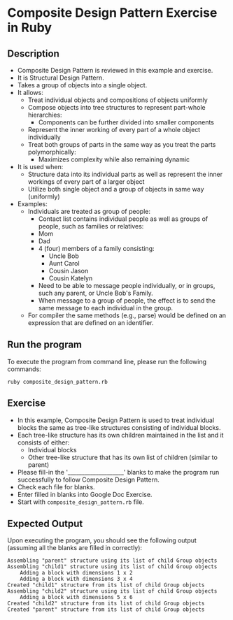 # Composite Design Pattern Exercise in Ruby

## Description
* Composite Design Pattern is reviewed in this example and exercise.
* It is Structural Design Pattern.
* Takes a group of objects into a single object.
* It allows: 
  * Treat individual objects and compositions of objects uniformly
  * Compose objects into tree structures to represent part-whole hierarchies:
    * Components can be further divided into smaller components
  * Represent the inner working of every part of a whole object individually
  * Treat both groups of parts in the same way as you treat the parts polymorphically:
    * Maximizes complexity while also remaining dynamic
* It is used when:
  * Structure data into its individual parts as well as represent the inner workings of every part of a larger object
  * Utilize both single object and a group of objects in same way (uniformly)
* Examples:
  * Individuals are treated as group of people:
    * Contact list contains individual people as well as groups of people, such as families or relatives:
    * Mom
    * Dad
    * 4 (four) members of a family consisting:
      * Uncle Bob
      * Aunt Carol
      * Cousin Jason
      * Cousin Katelyn
    * Need to be able to message people individually, or in groups, such any parent, or Uncle Bob's Family.
    * When message to a group of people, the effect is to send the same message to each individual in the group.
  * For compiler the same methods (e.g., parse) would be defined on an expression that are defined on an identifier.

## Run the program
To execute the program from command line, please run the following commands:
```
ruby composite_design_pattern.rb
```

## Exercise
* In this example, Composite Design Pattern is used to treat individual blocks the same as tree-like structures
consisting of individual blocks.
* Each tree-like structure has its own children maintained in the list and it consists of either:
  * Individual blocks
  * Other tree-like structure that has its own list of children (similar to parent)
* Please fill-in the '____________________'  blanks to make the program run successfully to follow Composite Design
Pattern.
* Check each file for blanks.
* Enter filled in blanks into Google Doc Exercise.
* Start with `composite_design_pattern.rb` file.

## Expected Output
Upon executing the program, you should see the following output (assuming all the blanks are filled in correctly):

```
Assembling "parent" structure using its list of child Group objects
Assembling "child1" structure using its list of child Group objects
    Adding a block with dimensions 1 x 2
    Adding a block with dimensions 3 x 4
Created "child1" structure from its list of child Group objects
Assembling "child2" structure using its list of child Group objects
    Adding a block with dimensions 5 x 6
Created "child2" structure from its list of child Group objects
Created "parent" structure from its list of child Group objects
```
